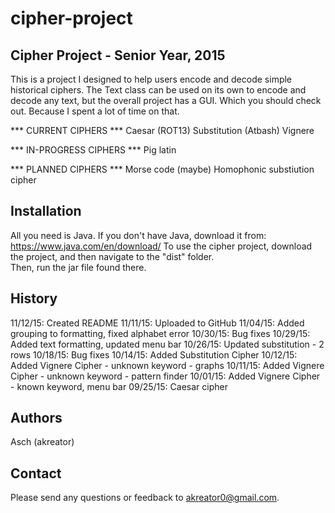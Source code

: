 # cipher-project

Cipher Project - Senior Year, 2015
----------------------------------
This is a project I designed to help users encode and decode simple historical ciphers.
The Text class can be used on its own to encode and decode any text, but the overall 
project has a GUI.  Which you should check out.  Because I spent a lot of time on that.

*** CURRENT CIPHERS ***
Caesar (ROT13)
Substitution (Atbash)
Vignere

*** IN-PROGRESS CIPHERS ***
Pig latin

*** PLANNED CIPHERS ***
Morse code
(maybe) Homophonic substiution cipher


Installation
------------
All you need is Java.  If you don't have Java, download it from: https://www.java.com/en/download/
To use the cipher project, download the project, and then navigate to the "dist" folder.  
Then, run the jar file found there. 


History
-------
11/12/15: Created README
11/11/15: Uploaded to GitHub 
11/04/15: Added grouping to formatting, fixed alphabet error
10/30/15: Bug fixes
10/29/15: Added text formatting, updated menu bar
10/26/15: Updated substitution - 2 rows
10/18/15: Bug fixes
10/14/15: Added Substitution Cipher
10/12/15: Added Vignere Cipher - unknown keyword - graphs
10/11/15: Added Vignere Cipher - unknown keyword - pattern finder
10/01/15: Added Vignere Cipher - known keyword, menu bar
09/25/15: Caesar cipher


Authors
-------
Asch (akreator)

Contact
-------
Please send any questions or feedback to akreator0@gmail.com.  

